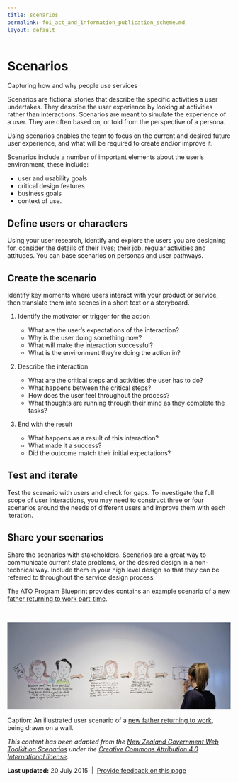 ```yaml
---
title: scenarios
permalink: foi_act_and_information_publication_scheme.md
layout: default
---
```

Scenarios
=========

Capturing how and why people use services

Scenarios are fictional stories that describe the specific activities a user undertakes. They describe the user experience by looking at activities rather than interactions. Scenarios are meant to simulate the experience of a user. They are often based on, or told from the perspective of a persona.

Using scenarios enables the team to focus on the current and desired future user experience, and what will be required to create and/or improve it.

Scenarios include a number of important elements about the user’s environment, these include:

-   user and usability goals
-   critical design features
-   business goals
-   context of use. 

Define users or characters
--------------------------

Using your user research, identify and explore the users you are designing for, consider the details of their lives; their job, regular activities and attitudes. You can base scenarios on personas and user pathways.

Create the scenario
-------------------

Identify key moments where users interact with your product or service, then translate them into scenes in a short text or a storyboard.

1.  Identify the motivator or trigger for the action
    -   What are the user’s expectations of the interaction?
    -   Why is the user doing something now?
    -   What will make the interaction successful?
    -   What is the environment they’re doing the action in?

2.  Describe the interaction
    -   What are the critical steps and activities the user has to do?
    -   What happens between the critical steps?
    -   How does the user feel throughout the process?
    -   What thoughts are running through their mind as they complete the tasks?

3.  End with the result
    -   What happens as a result of this interaction?
    -   What made it a success?
    -   Did the outcome match their initial expectations?

Test and iterate
----------------

Test the scenario with users and check for gaps. To investigate the full scope of user interactions, you may need to construct three or four scenarios around the needs of different users and improve them with each iteration.

Share your scenarios
--------------------

Share the scenarios with stakeholders. Scenarios are a great way to communicate current state problems, or the desired design in a non-technical way. Include them in your high level design so that they can be referred to throughout the service design process.

The ATO Program Blueprint provides contains an example scenario of [a new father returning to work part-time](http://reinventing.ato.gov.au/your-future-experience/individuals/new-father-returning-work).

 

![a tean member is drawing a scenario on a wall.](../../sites/g/files/net261/f/styles/large/public/scenarioswall_0.jpg%3Fitok=bMzxmc-0)

Caption: An illustrated user scenario of a [new father returning to work](http://reinventing.ato.gov.au/your-future-experience/individuals/new-father-returning-work), being drawn on a wall.

*This content has been adapted from the [New Zealand Government Web Toolkit on Scenarios](https://webtoolkit.govt.nz/guidance/service-design/tools/scenarios/) under the [Creative Commons Attribution 4.0 International license](http://creativecommons.org/licenses/by/4.0/).*

**Last updated:** 20 July 2015  |  [Provide feedback on this page](../../feedback%3Furl_from=Userresearch-foi_act_and_information_publication_scheme.md)

